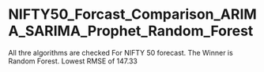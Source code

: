 # NIFTY50_Forcast_Comparison_ARIMA_SARIMA_Prophet_Random_Forest
All thre algorithms are checked For NIFTY 50 forecast.
The Winner is Random Forest.
Lowest RMSE of 147.33
